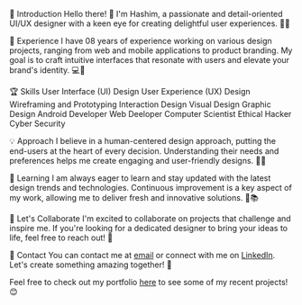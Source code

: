 👋 Introduction
Hello there! 👋 I'm Hashim, a passionate and detail-oriented UI/UX designer with a keen eye for creating delightful user experiences. 🎨✨

💼 Experience
I have 08 years of experience working on various design projects, ranging from web and mobile applications to product branding. My goal is to craft intuitive interfaces that resonate with users and elevate your brand's identity. 💻📱

🏆 Skills
User Interface (UI) Design
User Experience (UX) Design
Wireframing and Prototyping
Interaction Design
Visual Design
Graphic Design
Android Developer
Web Deeloper
Computer Scientist
Ethical Hacker
Cyber Security

💡 Approach
I believe in a human-centered design approach, putting the end-users at the heart of every decision. Understanding their needs and preferences helps me create engaging and user-friendly designs. 🤝💡

🌱 Learning
I am always eager to learn and stay updated with the latest design trends and technologies. Continuous improvement is a key aspect of my work, allowing me to deliver fresh and innovative solutions. 🚀📚

📨 Let's Collaborate
I'm excited to collaborate on projects that challenge and inspire me. If you're looking for a dedicated designer to bring your ideas to life, feel free to reach out! 💌

📧 Contact
You can contact me at [email](m.hashim125@gmail.com) or connect with me on [LinkedIn](https://www.linkedin.com/in/muhammad-hashim-4a388a175). Let's create something amazing together! 🌟

Feel free to check out my portfolio [here](https://bitter-raclette-6b4.notion.site/Design-Portfolio-e826ef0f6b70449096bd20acd3dc1876) to see some of my recent projects! 😊

<!---
Muhhashim/Muhhashim is a ✨ special ✨ repository because its `README.md` (this file) appears on your GitHub profile.
You can click the Preview link to take a look at your changes.
--->
